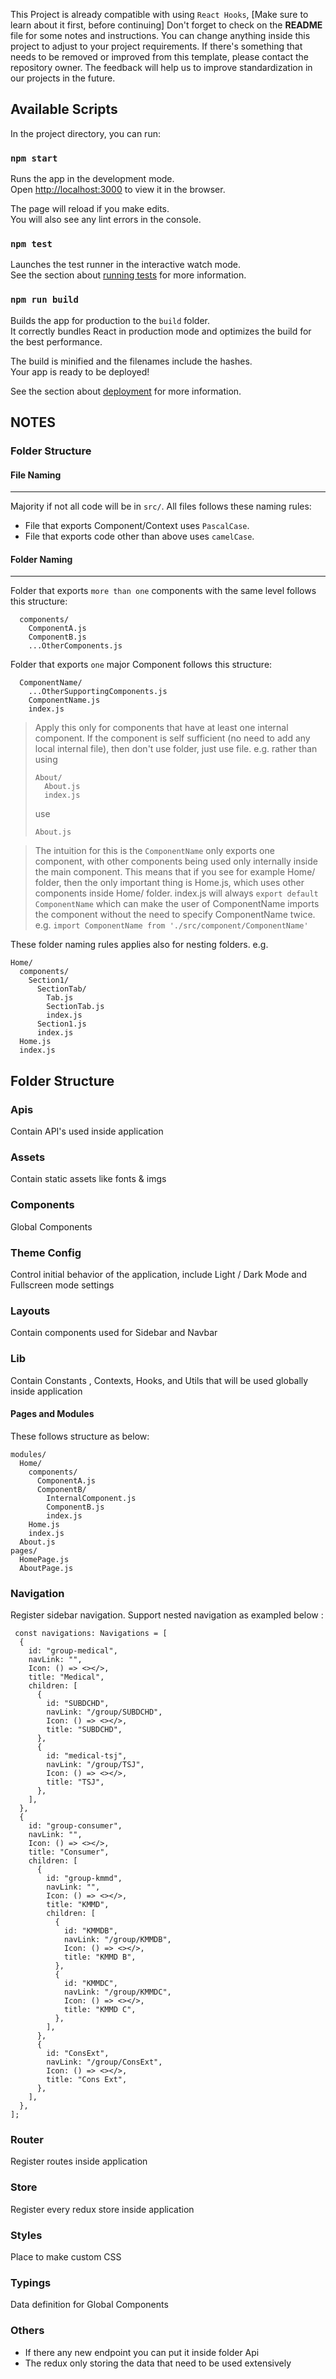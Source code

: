This Project is already compatible with using `React Hooks`, [Make sure to learn about it first, before continuing]
Don't forget to check on the <b>README</b> file for some notes and instructions.
You can change anything inside this project to adjust to your project requirements.
If there's something that needs to be removed or improved from this template, please contact the repository owner.
The feedback will help us to improve standardization in our projects in the future.

## Available Scripts

In the project directory, you can run:

### `npm start`

Runs the app in the development mode.\
Open [http://localhost:3000](http://localhost:3000) to view it in the browser.

The page will reload if you make edits.\
You will also see any lint errors in the console.

### `npm test`

Launches the test runner in the interactive watch mode.\
See the section about [running tests](https://facebook.github.io/create-react-app/docs/running-tests) for more information.

### `npm run build`

Builds the app for production to the `build` folder.\
It correctly bundles React in production mode and optimizes the build for the best performance.

The build is minified and the filenames include the hashes.\
Your app is ready to be deployed!

See the section about [deployment](https://facebook.github.io/create-react-app/docs/deployment) for more information.

## NOTES

### Folder Structure

#### File Naming

---

Majority if not all code will be in `src/`.
All files follows these naming rules:

- File that exports Component/Context uses `PascalCase`.
- File that exports code other than above uses `camelCase`.

#### Folder Naming

---

Folder that exports `more than one` components with the same level follows this structure:

```
  components/
    ComponentA.js
    ComponentB.js
    ...OtherComponents.js
```

Folder that exports `one` major Component follows this structure:

```
  ComponentName/
    ...OtherSupportingComponents.js
    ComponentName.js
    index.js
```

> Apply this only for components that have at least one internal component. If the component is self sufficient (no need to add any local internal file), then don't use folder, just use file.
> e.g. rather than using
>
> ```
> About/
>   About.js
>   index.js
> ```
>
> use
>
> ```
> About.js
> ```

> The intuition for this is the `ComponentName` only exports one component, with other components being used only internally inside the main component.
> This means that if you see for example Home/ folder, then the only important thing is Home.js, which uses other components inside Home/ folder.
> index.js will always `export default ComponentName` which can make the user of ComponentName imports the component without the need to specify ComponentName twice.
> e.g. `import ComponentName from './src/component/ComponentName'`

These folder naming rules applies also for nesting folders.
e.g.

```
Home/
  components/
    Section1/
      SectionTab/
        Tab.js
        SectionTab.js
        index.js
      Section1.js
      index.js
  Home.js
  index.js
```

## Folder Structure

### Apis

Contain API's used inside application

### Assets

Contain static assets like fonts & imgs

### Components

Global Components

### Theme Config

Control initial behavior of the application, include Light / Dark Mode and Fullscreen mode settings

### Layouts

Contain components used for Sidebar and Navbar

### Lib

Contain Constants , Contexts, Hooks, and Utils that will be used globally inside application

#### Pages and Modules

These follows structure as below:

```
modules/
  Home/
    components/
      ComponentA.js
      ComponentB/
        InternalComponent.js
        ComponentB.js
        index.js
    Home.js
    index.js
  About.js
pages/
  HomePage.js
  AboutPage.js
```

### Navigation

Register sidebar navigation. Support nested navigation as exampled below :

```
 const navigations: Navigations = [
  {
    id: "group-medical",
    navLink: "",
    Icon: () => <></>,
    title: "Medical",
    children: [
      {
        id: "SUBDCHD",
        navLink: "/group/SUBDCHD",
        Icon: () => <></>,
        title: "SUBDCHD",
      },
      {
        id: "medical-tsj",
        navLink: "/group/TSJ",
        Icon: () => <></>,
        title: "TSJ",
      },
    ],
  },
  {
    id: "group-consumer",
    navLink: "",
    Icon: () => <></>,
    title: "Consumer",
    children: [
      {
        id: "group-kmmd",
        navLink: "",
        Icon: () => <></>,
        title: "KMMD",
        children: [
          {
            id: "KMMDB",
            navLink: "/group/KMMDB",
            Icon: () => <></>,
            title: "KMMD B",
          },
          {
            id: "KMMDC",
            navLink: "/group/KMMDC",
            Icon: () => <></>,
            title: "KMMD C",
          },
        ],
      },
      {
        id: "ConsExt",
        navLink: "/group/ConsExt",
        Icon: () => <></>,
        title: "Cons Ext",
      },
    ],
  },
];
```

### Router

Register routes inside application

### Store

Register every redux store inside application

### Styles

Place to make custom CSS

### Typings

Data definition for Global Components

### Others

- If there any new endpoint you can put it inside folder Api
- The redux only storing the data that need to be used extensively
